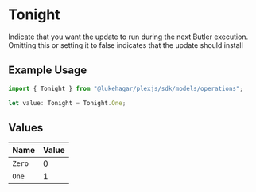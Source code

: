 # Tonight

Indicate that you want the update to run during the next Butler execution. Omitting this or setting it to false indicates that the update should install

## Example Usage

```typescript
import { Tonight } from "@lukehagar/plexjs/sdk/models/operations";

let value: Tonight = Tonight.One;
```

## Values

| Name   | Value  |
| ------ | ------ |
| `Zero` | 0      |
| `One`  | 1      |